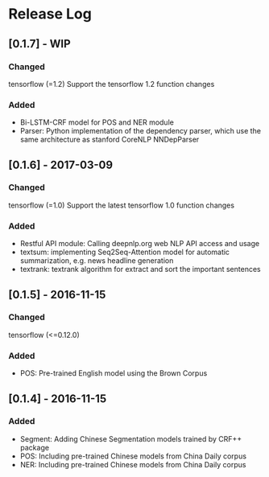 # Release Log

## [0.1.7] - WIP
### Changed
tensorflow (=1.2) Support the tensorflow 1.2 function changes

### Added
- Bi-LSTM-CRF model for POS and NER module
- Parser: Python implementation of the dependency parser, which use the same architecture as stanford CoreNLP NNDepParser

## [0.1.6] - 2017-03-09
### Changed
tensorflow (=1.0) Support the latest tensorflow 1.0 function changes

### Added
- Restful API module: Calling deepnlp.org web NLP API access and usage
- textsum: implementing Seq2Seq-Attention model for automatic summarization, e.g. news headline generation
- textrank: textrank algorithm for extract and sort the important sentences

## [0.1.5] - 2016-11-15
### Changed
tensorflow (<=0.12.0)
### Added
- POS: Pre-trained English model using the Brown Corpus

## [0.1.4] - 2016-11-15
### Added
- Segment: Adding Chinese Segmentation models trained by CRF++ package
- POS: Including pre-trained Chinese models from China Daily corpus
- NER: Including pre-trained Chinese models from China Daily corpus

